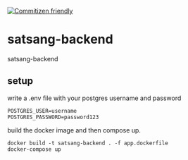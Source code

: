 [![Commitizen friendly](https://img.shields.io/badge/commitizen-friendly-brightgreen.svg)](http://commitizen.github.io/cz-cli/)

# satsang-backend

satsang-backend

## setup

write a .env file with your postgres username and password
```
POSTGRES_USER=username
POSTGRES_PASSWORD=password123
```

build the docker image and then compose up.

```
docker build -t satsang-backend . -f app.dockerfile
docker-compose up
```